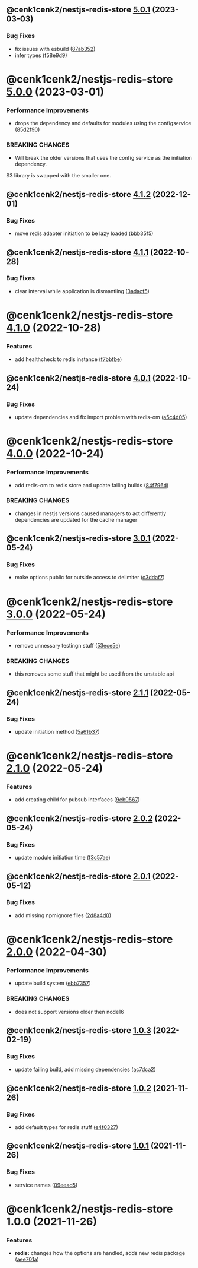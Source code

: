 ## @cenk1cenk2/nestjs-redis-store [5.0.1](https://github.com/cenk1cenk2/nestjs-tools/compare/@cenk1cenk2/nestjs-redis-store@5.0.0...@cenk1cenk2/nestjs-redis-store@5.0.1) (2023-03-03)


### Bug Fixes

* fix issues with esbuild ([87ab352](https://github.com/cenk1cenk2/nestjs-tools/commit/87ab3520bd52a3d870f940f2c42f619dcba92ac0))
* infer types ([f58e9d9](https://github.com/cenk1cenk2/nestjs-tools/commit/f58e9d9bbb84a4ae9ea7d1487d71ba5bb1e7968f))

# @cenk1cenk2/nestjs-redis-store [5.0.0](https://github.com/cenk1cenk2/nestjs-tools/compare/@cenk1cenk2/nestjs-redis-store@4.1.2...@cenk1cenk2/nestjs-redis-store@5.0.0) (2023-03-01)


### Performance Improvements

* drops the dependency and defaults for modules using the configservice ([85d2f90](https://github.com/cenk1cenk2/nestjs-tools/commit/85d2f90e65ed18dd24947dc7c9623594d22da4dd))


### BREAKING CHANGES

* Will break the older versions that uses the config service as the
initiation dependency.

S3 library is swapped with the smaller one.

## @cenk1cenk2/nestjs-redis-store [4.1.2](https://github.com/cenk1cenk2/nestjs-tools/compare/@cenk1cenk2/nestjs-redis-store@4.1.1...@cenk1cenk2/nestjs-redis-store@4.1.2) (2022-12-01)

### Bug Fixes

- move redis adapter initiation to be lazy loaded ([bbb35f5](https://github.com/cenk1cenk2/nestjs-tools/commit/bbb35f50c8b7e42d7b3d08d611188f3ca1f9e696))

## @cenk1cenk2/nestjs-redis-store [4.1.1](https://github.com/cenk1cenk2/nestjs-tools/compare/@cenk1cenk2/nestjs-redis-store@4.1.0...@cenk1cenk2/nestjs-redis-store@4.1.1) (2022-10-28)

### Bug Fixes

- clear interval while application is dismantling ([3adacf5](https://github.com/cenk1cenk2/nestjs-tools/commit/3adacf5b4925de1c0f0214899ed513dea64b8275))

# @cenk1cenk2/nestjs-redis-store [4.1.0](https://github.com/cenk1cenk2/nestjs-tools/compare/@cenk1cenk2/nestjs-redis-store@4.0.1...@cenk1cenk2/nestjs-redis-store@4.1.0) (2022-10-28)

### Features

- add healthcheck to redis instance ([f7bbfbe](https://github.com/cenk1cenk2/nestjs-tools/commit/f7bbfbe22f2873409867666f438447446d71203c))

## @cenk1cenk2/nestjs-redis-store [4.0.1](https://github.com/cenk1cenk2/nestjs-tools/compare/@cenk1cenk2/nestjs-redis-store@4.0.0...@cenk1cenk2/nestjs-redis-store@4.0.1) (2022-10-24)

### Bug Fixes

- update dependencies and fix import problem with redis-om ([a5c4d05](https://github.com/cenk1cenk2/nestjs-tools/commit/a5c4d05c836dadaeef4106ce19ac7c10d1dfbb12))

# @cenk1cenk2/nestjs-redis-store [4.0.0](https://github.com/cenk1cenk2/nestjs-tools/compare/@cenk1cenk2/nestjs-redis-store@3.0.1...@cenk1cenk2/nestjs-redis-store@4.0.0) (2022-10-24)

### Performance Improvements

- add redis-om to redis store and update failing builds ([84f796d](https://github.com/cenk1cenk2/nestjs-tools/commit/84f796d6e7043975209643d4d6f8411381511e8c))

### BREAKING CHANGES

- changes in nestjs versions caused managers to act differently dependencies are updated for the cache manager

## @cenk1cenk2/nestjs-redis-store [3.0.1](https://github.com/cenk1cenk2/nestjs-tools/compare/@cenk1cenk2/nestjs-redis-store@3.0.0...@cenk1cenk2/nestjs-redis-store@3.0.1) (2022-05-24)

### Bug Fixes

- make options public for outside access to delimiter ([c3ddaf7](https://github.com/cenk1cenk2/nestjs-tools/commit/c3ddaf7182234e63b4a6a5b19a5b19f27d868af7))

# @cenk1cenk2/nestjs-redis-store [3.0.0](https://github.com/cenk1cenk2/nestjs-tools/compare/@cenk1cenk2/nestjs-redis-store@2.1.1...@cenk1cenk2/nestjs-redis-store@3.0.0) (2022-05-24)

### Performance Improvements

- remove unnessary testingn stuff ([53ece5e](https://github.com/cenk1cenk2/nestjs-tools/commit/53ece5efe84880fed48e9624e001772a76aa61ce))

### BREAKING CHANGES

- this removes some stuff that might be used from the unstable api

## @cenk1cenk2/nestjs-redis-store [2.1.1](https://github.com/cenk1cenk2/nestjs-tools/compare/@cenk1cenk2/nestjs-redis-store@2.1.0...@cenk1cenk2/nestjs-redis-store@2.1.1) (2022-05-24)

### Bug Fixes

- update initiation method ([5a61b37](https://github.com/cenk1cenk2/nestjs-tools/commit/5a61b374d129108421d1c2d728e648d862dce131))

# @cenk1cenk2/nestjs-redis-store [2.1.0](https://github.com/cenk1cenk2/nestjs-tools/compare/@cenk1cenk2/nestjs-redis-store@2.0.2...@cenk1cenk2/nestjs-redis-store@2.1.0) (2022-05-24)

### Features

- add creating child for pubsub interfaces ([9eb0567](https://github.com/cenk1cenk2/nestjs-tools/commit/9eb05677467d450871b24bf6f7fc1c37db9b9c15))

## @cenk1cenk2/nestjs-redis-store [2.0.2](https://github.com/cenk1cenk2/nestjs-tools/compare/@cenk1cenk2/nestjs-redis-store@2.0.1...@cenk1cenk2/nestjs-redis-store@2.0.2) (2022-05-24)

### Bug Fixes

- update module initiation time ([f3c57ae](https://github.com/cenk1cenk2/nestjs-tools/commit/f3c57ae2bffa4ff285dba606b68e3e53cfc504bd))

## @cenk1cenk2/nestjs-redis-store [2.0.1](https://github.com/cenk1cenk2/nestjs-tools/compare/@cenk1cenk2/nestjs-redis-store@2.0.0...@cenk1cenk2/nestjs-redis-store@2.0.1) (2022-05-12)

### Bug Fixes

- add missing npmignore files ([2d8a4d0](https://github.com/cenk1cenk2/nestjs-tools/commit/2d8a4d0ed98c1261911628a446ec85666dd8290f))

# @cenk1cenk2/nestjs-redis-store [2.0.0](https://github.com/cenk1cenk2/nestjs-tools/compare/@cenk1cenk2/nestjs-redis-store@1.0.3...@cenk1cenk2/nestjs-redis-store@2.0.0) (2022-04-30)

### Performance Improvements

- update build system ([ebb7357](https://github.com/cenk1cenk2/nestjs-tools/commit/ebb7357b5cc3f6043e5171c8e3a883d723c294d8))

### BREAKING CHANGES

- does not support versions older then node16

## @cenk1cenk2/nestjs-redis-store [1.0.3](https://github.com/cenk1cenk2/nestjs-tools/compare/@cenk1cenk2/nestjs-redis-store@1.0.2...@cenk1cenk2/nestjs-redis-store@1.0.3) (2022-02-19)

### Bug Fixes

- update failing build, add missing dependencies ([ac7dca2](https://github.com/cenk1cenk2/nestjs-tools/commit/ac7dca229dfa99b19fd825d89687f7219950d37f))

## @cenk1cenk2/nestjs-redis-store [1.0.2](https://github.com/cenk1cenk2/nestjs-tools/compare/@cenk1cenk2/nestjs-redis-store@1.0.1...@cenk1cenk2/nestjs-redis-store@1.0.2) (2021-11-26)

### Bug Fixes

- add default types for redis stuff ([e4f0327](https://github.com/cenk1cenk2/nestjs-tools/commit/e4f0327ffcffc5f267adee364eae65b2084219c1))

## @cenk1cenk2/nestjs-redis-store [1.0.1](https://github.com/cenk1cenk2/nestjs-tools/compare/@cenk1cenk2/nestjs-redis-store@1.0.0...@cenk1cenk2/nestjs-redis-store@1.0.1) (2021-11-26)

### Bug Fixes

- service names ([09eead5](https://github.com/cenk1cenk2/nestjs-tools/commit/09eead5c581bce026d33b39a3da4de2c977b244c))

# @cenk1cenk2/nestjs-redis-store 1.0.0 (2021-11-26)

### Features

- **redis:** changes how the options are handled, adds new redis package ([aee701a](https://github.com/cenk1cenk2/nestjs-tools/commit/aee701a52d5891728be4acd9e2e5e6d5bece1417))
